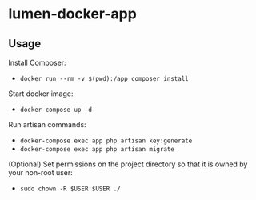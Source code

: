 # lumen-docker-app

## Usage

Install Composer:
- `docker run --rm -v $(pwd):/app composer install`

Start docker image:
- `docker-compose up -d`

Run artisan commands:
- `docker-compose exec app php artisan key:generate`
- `docker-compose exec app php artisan migrate`

(Optional) Set permissions on the project directory so that it is owned by your non-root user:
- `sudo chown -R $USER:$USER ./`
